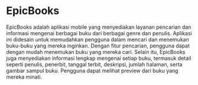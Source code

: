 # EpicBooks


EpicBooks adalah aplikasi mobile yang menyediakan layanan pencarian dan informasi mengenai berbagai buku dari berbagai genre dan penulis. Aplikasi ini didesain untuk memudahkan pengguna dalam mencari dan menemukan buku-buku yang mereka inginkan. Dengan fitur pencarian, pengguna dapat dengan mudah menemukan buku yang mereka cari. Selain itu, EpicBooks juga menyediakan informasi lengkap mengenai setiap buku, termasuk detail seperti penulis, penerbit, tanggal terbit, deskripsi, jumlah halaman, serta gambar sampul buku. Pengguna dapat melihat preview dari buku yang mereka minati.

